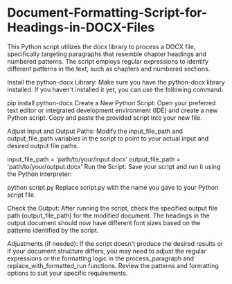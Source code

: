 # Document-Formatting-Script-for-Headings-in-DOCX-Files
This Python script utilizes the docx library to process a DOCX file, specifically targeting paragraphs that resemble chapter headings and numbered patterns. The script employs regular expressions to identify different patterns in the text, such as chapters and numbered sections. 

Install the python-docx Library:
Make sure you have the python-docx library installed. If you haven't installed it yet, you can use the following command:


pip install python-docx
Create a New Python Script:
Open your preferred text editor or integrated development environment (IDE) and create a new Python script. Copy and paste the provided script into your new file.

Adjust Input and Output Paths:
Modify the input_file_path and output_file_path variables in the script to point to your actual input and desired output file paths.


input_file_path = 'path/to/your/input.docx'
output_file_path = 'path/to/your/output.docx'
Run the Script:
Save your script and run it using the Python interpreter:


python script.py
Replace script.py with the name you gave to your Python script file.

Check the Output:
After running the script, check the specified output file path (output_file_path) for the modified document. The headings in the output document should now have different font sizes based on the patterns identified by the script.

Adjustments (if needed):
If the script doesn't produce the desired results or if your document structure differs, you may need to adjust the regular expressions or the formatting logic in the process_paragraph and replace_with_formatted_run functions. Review the patterns and formatting options to suit your specific requirements.
